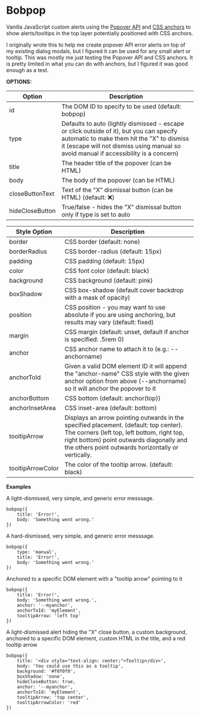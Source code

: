 # Bobpop
 Vanilla JavaScript custom alerts using the [Popover API](https://developer.mozilla.org/en-US/docs/Web/API/Popover_API "Popover API") and [CSS anchors](https://developer.mozilla.org/en-US/docs/Web/CSS/CSS_anchor_positioning "CSS anchors") to show alerts/tooltips in the top layer potentially positioned with CSS anchors.

 I originally wrote this to help me create popover API error alerts on top of my existing dialog modals, but I figured it can be used for any small alert or tooltip. This was mostly me just testing the Popover API and CSS anchors. It is pretty limited in what you can do with anchors, but I figured it was good enough as a test.

**OPTIONS:**

| Option   |   Description|
| ------------ | ------------ |
| id  | The DOM ID to specify to be used (default: bobpop)  |
| type | Defaults to auto (lightly dismissed - escape or click outside of it), but you can specify automatic to make them hit the "X" to dismiss it (escape will not dismiss using manual so avoid manual if accessibility is a concern)  |
| title  | The header title of the popover (can be HTML)   |
| body | The body of the popover (can be HTML) |
| closeButtonText  | Text of the "X" dismissal button (can be HTML) (default: ❌) |
| hideCloseButton| True/false - hides the "X" dismissal button only if type is set to auto |

|  Style Option | Description  |
| ------------ | ------------ |
| border  | CSS border (default: none)  |
| borderRadius | CSS border-radius (default: 15px)  |
| padding  | CSS padding (default: 15px)  |
| color | CSS font color (default: black)  |
| background | CSS background (default: pink)  |
| boxShadow | CSS box-shadow (default cover backdrop with a mask of opacity) |
| position | CSS position - you may want to use absolute if you are using anchoring, but results may vary (default: fixed)  |
| margin | CSS margin (default: unset, default if anchor is specified: .5rem 0)  |
| anchor | CSS anchor name to attach it to (e.g.: --anchorname)  |
| anchorToId | Given a valid DOM element ID it will append the "anchor-name" CSS style with the given anchor option from above (--anchorname) so it will anchor the popover to it  |
| anchorBottom | CSS bottom (default: anchor(top))  |
| anchorInsetArea |  CSS inset-area (default: bottom) |
| tooltipArrow  | Displays an arrow pointing outwards in the specified placement. (default: top center).  The corners (left top, left bottom, right top, right bottom) point outwards diagonally and the others point outwards horizontally or vertically. |
| tooltipArrowColor | The color of the tooltip arrow. (default: black) |

**Examples**

A light-dismissed, very simple, and generic error messsage.
````
bobpop({
	title: 'Error!',
	body: 'Something went wrong.'
})
````


A hard-dismissed, very simple, and generic error messsage.
````
bobpop({
	type: 'manual',
	title: 'Error!',
	body: 'Something went wrong.'
})
````


Anchored to a specific DOM element with a "tooltip arrow" pointing to it
````
bobpop({
	title: 'Error!',
	body: 'Something went wrong.',
	anchor: '--myanchor',
	anchorToId: 'myElement',
	tooltipArrow: 'left top'
})
````


A light-dismissed alert hiding the "X" close button, a custom background, anchored to a specific DOM element, custom HTML in the title, and a red tooltip arrow
````
bobpop({
	title: '<div style="text-align: center;">Tooltip</div>',
	body: 'You could use this as a tooltip',
	background: '#f0f0f0',
	boxShadow: 'none',
	hideCloseButton: true,
	anchor: '--myanchor',
	anchorToId: 'myElement',
	tooltipArrow: 'top center',
	tooltipArrowColor: 'red'
})
````